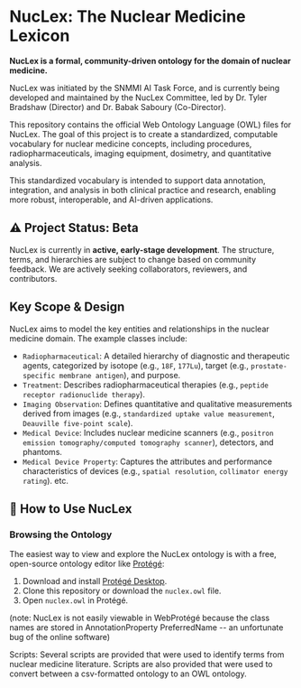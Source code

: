 # NucLex: The Nuclear Medicine Lexicon

**NucLex is a formal, community-driven ontology for the domain of nuclear medicine.**

NucLex was initiated by the SNMMI AI Task Force, and is currently being developed and maintained by the NucLex Committee, led by Dr. Tyler Bradshaw (Director) and Dr. Babak Saboury (Co-Director). 

This repository contains the official Web Ontology Language (OWL) files for NucLex. The goal of this project is to create a standardized, computable vocabulary for nuclear medicine concepts, including procedures, radiopharmaceuticals, imaging equipment, dosimetry, and quantitative analysis. 

This standardized vocabulary is intended to support data annotation, integration, and analysis in both clinical practice and research, enabling more robust, interoperable, and AI-driven applications.

## ⚠️ Project Status: Beta

NucLex is currently in **active, early-stage development**. The structure, terms, and hierarchies are subject to change based on community feedback. We are actively seeking collaborators, reviewers, and contributors.

## Key Scope & Design

NucLex aims to model the key entities and relationships in the nuclear medicine domain. The example classes include:

* `Radiopharmaceutical`: A detailed hierarchy of diagnostic and therapeutic agents, categorized by isotope (e.g., `18F`, `177Lu`), target (e.g., `prostate-specific membrane antigen`), and purpose.
* `Treatment`: Describes radiopharmaceutical therapies (e.g., `peptide receptor radionuclide therapy`).
* `Imaging Observation`: Defines quantitative and qualitative measurements derived from images (e.g., `standardized uptake value measurement`, `Deauville five-point scale`).
* `Medical Device`: Includes nuclear medicine scanners (e.g., `positron emission tomography/computed tomography scanner`), detectors, and phantoms.
* `Medical Device Property`: Captures the attributes and performance characteristics of devices (e.g., `spatial resolution`, `collimator energy rating`).
etc.

## 🚀 How to Use NucLex

### Browsing the Ontology
The easiest way to view and explore the NucLex ontology is with a free, open-source ontology editor like [Protégé](https://protege.stanford.edu/):

1.  Download and install [Protégé Desktop](https://protege.stanford.edu/products.php#desktop-protege).
2.  Clone this repository or download the `nuclex.owl` file.
3.  Open `nuclex.owl` in Protégé.

(note: NucLex is not easily viewable in WebProtégé because the class names are stored in AnnotationProperty PreferredName -- an unfortunate bug of the online software)

Scripts: 
Several scripts are provided that were used to identify terms from nuclear medicine literature. Scripts are also provided that were used to convert between a csv-formatted ontology to an OWL ontology. 
